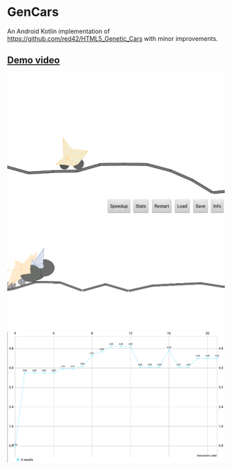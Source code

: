 # GenCars
An Android Kotlin implementation of https://github.com/red42/HTML5_Genetic_Cars with minor improvements.
## [Demo video](https://www.youtube.com/watch?v=Q79K-Rj6WlQ)
![Preview](media/preview.gif)
![Main screen](media/screenshot_preview.png)
![Charts](media/screenshot_chart.png)
